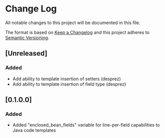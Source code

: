 # Change Log

All notable changes to this project will be documented in this file.

The format is based on [Keep a Changelog](http://keepachangelog.com/) 
and this project adheres to [Semantic Versioning](http://semver.org/).

## [Unreleased]
### Added

- Add ability to template insertion of setters (desprez)
- Add ability to template insertion of field type (desprez)

## [0.1.0.0]
### Added

- Added "enclosed_bean_fields" variable for line-per-field capabilities to Java code templates
